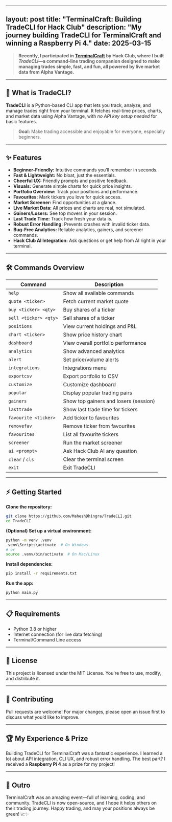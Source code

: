 
---
layout: post
title: "TerminalCraft: Building TradeCLI for Hack Club"
description: "My journey building TradeCLI for TerminalCraft and winning a Raspberry Pi 4."
date: 2025-03-15
---

> **Recently, I participated in [TerminalCraft](https://hackclub.com/terminalcraft/) by Hack Club, where I built _TradeCLI_—a command-line trading companion designed to make managing trades simple, fast, and fun, all powered by live market data from Alpha Vantage.**

---

## 🚀 What is TradeCLI?

**TradeCLI** is a Python-based CLI app that lets you track, analyze, and manage trades right from your terminal. It fetches real-time prices, charts, and market data using Alpha Vantage, with _no API key setup needed_ for basic features.

> **Goal:** Make trading accessible and enjoyable for everyone, especially beginners.

---

## ✨ Features

- **Beginner-Friendly:** Intuitive commands you’ll remember in seconds.
- **Fast & Lightweight:** No bloat, just the essentials.
- **Cheerful UX:** Friendly prompts and positive feedback.
- **Visuals:** Generate simple charts for quick price insights.
- **Portfolio Overview:** Track your positions and performance.
- **Favourites:** Mark tickers you love for quick access.
- **Market Screener:** Find opportunities at a glance.
- **Live Market Data:** All prices and charts are real, not simulated.
- **Gainers/Losers:** See top movers in your session.
- **Last Trade Time:** Track how fresh your data is.
- **Robust Error Handling:** Prevents crashes with invalid ticker data.
- **Bug-Free Analytics:** Reliable analytics, gainers, and screener commands.
- **Hack Club AI Integration:** Ask questions or get help from AI right in your terminal.

---

## 🛠️ Commands Overview

| **Command**            | **Description**                             |
|------------------------|---------------------------------------------|
| `help`                 | Show all available commands                 |
| `quote <ticker>`       | Fetch current market quote                  |
| `buy <ticker> <qty>`   | Buy shares of a ticker                      |
| `sell <ticker> <qty>`  | Sell shares of a ticker                     |
| `positions`            | View current holdings and P&L               |
| `chart <ticker>`       | Show price history chart                    |
| `dashboard`            | View overall portfolio performance          |
| `analytics`            | Show advanced analytics                     |
| `alert`                | Set price/volume alerts                     |
| `integrations`         | Integrations menu                           |
| `exportcsv`            | Export portfolio to CSV                     |
| `customize`            | Customize dashboard                         |
| `popular`              | Display popular trading pairs               |
| `gainers`              | Show top gainers and losers (session)       |
| `lasttrade`            | Show last trade time for tickers            |
| `favourite <ticker>`   | Add ticker to favourites                    |
| `removefav`            | Remove ticker from favourites               |
| `favourites`           | List all favourite tickers                  |
| `screener`             | Run the market screener                     |
| `ai <prompt>`          | Ask Hack Club AI any question               |
| `clear` / `cls`        | Clear the terminal screen                   |
| `exit`                 | Exit TradeCLI                               |

---

## ⚡ Getting Started

**Clone the repository:**

```sh
git clone https://github.com/MaheshDhingra/TradeCLI.git
cd TradeCLI
```

**(Optional) Set up a virtual environment:**

```sh
python -m venv .venv
.venv\Scripts\activate  # On Windows
# or
source .venv/bin/activate  # On Mac/Linux
```

**Install dependencies:**

```sh
pip install -r requirements.txt
```

**Run the app:**

```sh
python main.py
```

---

## 📋 Requirements

- Python 3.8 or higher
- Internet connection (for live data fetching)
- Terminal/Command Line access

---

## 📄 License

This project is licensed under the MIT License. You're free to use, modify, and distribute it.

---

## 🤝 Contributing

Pull requests are welcome! For major changes, please open an issue first to discuss what you’d like to improve.

---

## 🏆 My Experience & Prize

Building TradeCLI for TerminalCraft was a fantastic experience. I learned a lot about API integration, CLI UX, and robust error handling. The best part? I received a **Raspberry Pi 4** as a prize for my project!

---

## 🎉 Outro

TerminalCraft was an amazing event—full of learning, coding, and community. TradeCLI is now open-source, and I hope it helps others on their trading journey. Happy trading, and may your positions always be green! 📈✨

